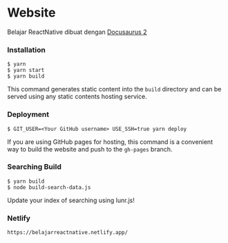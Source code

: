 # Website

Belajar ReactNative dibuat dengan [Docusaurus 2](https://v2.docusaurus.io/)

### Installation

```
$ yarn
$ yarn start
$ yarn build
```

This command generates static content into the `build` directory and can be served using any static contents hosting service.

### Deployment

```
$ GIT_USER=<Your GitHub username> USE_SSH=true yarn deploy
```

If you are using GitHub pages for hosting, this command is a convenient way to build the website and push to the `gh-pages` branch.

### Searching Build

```
$ yarn build
$ node build-search-data.js
```

Update your index of searching using lunr.js!

### Netlify

```
https://belajarreactnative.netlify.app/
```
